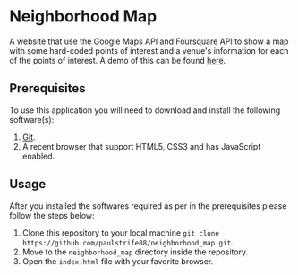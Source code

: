 # Neighborhood Map
A website that use the Google Maps API and Foursquare API to show a map with some hard-coded points of interest and a venue's information for each of the points of interest. A demo of this can be found [here](http://172.104.78.73/map/).

## Prerequisites

To use this application you will need to download and install the following software(s):

1. [Git](https://git-scm.com/downloads).
2. A recent browser that support HTML5, CSS3 and has JavaScript enabled.

## Usage

After you installed the softwares required as per in the prerequisites please follow the steps below:

1. Clone this repository to your local machine `git clone https://github.com/paulstrife88/neighborhood_map.git`.
2. Move to the `neighborhood_map` directory inside the repository.
3. Open the `index.html` file with your favorite browser.